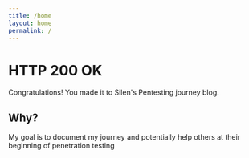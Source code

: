 ```yaml
---
title: /home
layout: home
permalink: /
---
```


<h1 id="200">HTTP 200 OK</h1>
<p> Congratulations! You made it to Silen's Pentesting journey blog. </p>

<h2> Why? </h2>
<p> My goal is to document my journey and potentially help others at their beginning of penetration testing</p>

